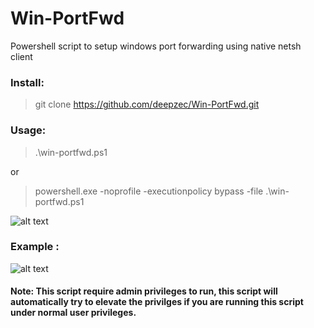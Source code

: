 # Win-PortFwd
Powershell script to setup windows port forwarding using native netsh client

### Install:
> git clone https://github.com/deepzec/Win-PortFwd.git


### Usage:
>  .\win-portfwd.ps1

or 

> powershell.exe -noprofile -executionpolicy bypass -file .\win-portfwd.ps1

![alt text](https://github.com/deepzec/Win-PortFwd/blob/master/win-portfwd.PNG "Win-Portfwd")


### Example : 

![alt text](https://github.com/deepzec/Win-PortFwd/blob/master/example.PNG "Win-Portfwd")

#### Note: This script require admin privileges to run, this script will automatically try to elevate the privilges if you are running this script under normal user privileges.

